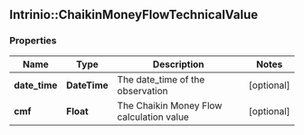 ## Intrinio::ChaikinMoneyFlowTechnicalValue

### Properties
Name | Type | Description | Notes
------------ | ------------- | ------------- | -------------
**date_time** | **DateTime** | The date_time of the observation | [optional] 
**cmf** | **Float** | The Chaikin Money Flow calculation value | [optional] 


